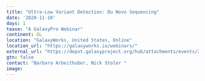 ```yaml
---
title: "Ultra-Low Variant Detection: Du Novo Sequencing"
date: '2020-11-10'
days: 1
tease: "A GalaxyPro Webinar"
continent: GL
location: "GalaxyWorks, United States, Online"
location_url: "https://galaxyworks.io/webinars/"
external_url: "https://depot.galaxyproject.org/hub/attachments/events/2020-11-du-novo/du-novo-webinar.pdf"
gtn: false
contact: "Barbara Arbeithuber, Nick Stoler "
image: 
---
```

